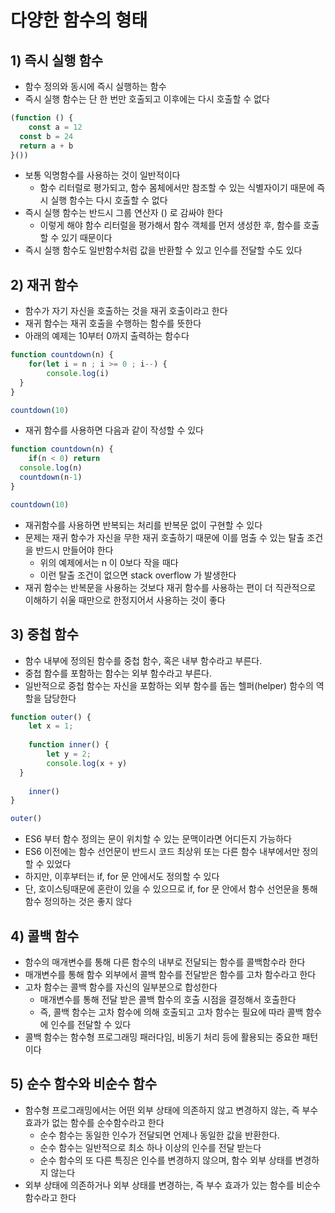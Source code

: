 # 다양한 함수의 형태
## 1) 즉시 실행 함수
- 함수 정의와 동시에 즉시 실행하는 함수 
- 즉시 실행 함수는 단 한 번만 호출되고 이후에는 다시 호출할 수 없다
```typescript jsx
(function () {
	const a = 12
  const b = 24
  return a + b
}())
```
- 보통 익명함수를 사용하는 것이 일반적이다
  - 함수 리터럴로 평가되고, 함수 몸체에서만 참조할 수 있는 식별자이기 때문에 즉시 실행 함수는 다시 호출할 수 없다
- 즉시 실행 함수는 반드시 그룹 연산자 () 로 감싸야 한다
  - 이렇게 해야 함수 리터럴을 평가해서 함수 객체를 먼저 생성한 후, 함수를 호출할 수 있기 때문이다
- 즉시 실행 함수도 일반함수처럼 값을 반환할 수 있고 인수를 전달할 수도 있다

## 2) 재귀 함수
- 함수가 자기 자신을 호출하는 것을 재귀 호출이라고 한다
- 재귀 함수는 재귀 호출을 수행하는 함수를 뜻한다
- 아래의 예제는 10부터 0까지 출력하는 함수다
```typescript jsx
function countdown(n) {
	for(let i = n ; i >= 0 ; i--) {
		console.log(i)
  }
}

countdown(10)
```
- 재귀 함수를 사용하면 다음과 같이 작성할 수 있다
```typescript jsx
function countdown(n) {
	if(n < 0) return
  console.log(n)
  countdown(n-1)
}

countdown(10)
```
- 재귀함수를 사용하면 반복되는 처리를 반복문 없이 구현할 수 있다
- 문제는 재귀 함수가 자신을 무한 재귀 호출하기 때문에 이를 멈출 수 있는 탈출 조건을 반드시 만들어야 한다
  - 위의 예제에서는 n 이 0보다 작을 때다
  - 이런 탈출 조건이 없으면 stack overflow 가 발생한다
- 재귀 함수는 반복문을 사용하는 것보다 재귀 함수를 사용하는 편이 더 직관적으로 이해하기 쉬울 때만으로 한정지어서 사용하는 것이 좋다

## 3) 중첩 함수
- 함수 내부에 정의된 함수를 중첩 함수, 혹은 내부 함수라고 부른다.
- 중첩 함수를 포함하는 함수는 외부 함수라고 부른다.
- 일반적으로 중첩 함수는 자신을 포함하는 외부 함수를 돕는 헬퍼(helper) 함수의 역할을 담당한다

```typescript jsx
function outer() {
	let x = 1;
	
	function inner() {
		let y = 2;
		console.log(x + y)
  }
	
	inner()
}

outer()
```
- ES6 부터 함수 정의는 문이 위치할 수 있는 문맥이라면 어디든지 가능하다
- ES6 이전에는 함수 선언문이 반드시 코드 최상위 또는 다른 함수 내부에서만 정의할 수 있었다
- 하지만, 이후부터는 if, for 문 안에서도 정의할 수 있다
- 단, 호이스팅때문에 혼란이 있을 수 있으므로 if, for 문 안에서 함수 선언문을 통해 함수 정의하는 것은 좋지 않다

## 4) 콜백 함수
- 함수의 매개변수를 통해 다른 함수의 내부로 전달되는 함수를 콜백함수라 한다
- 매개변수를 통해 함수 외부에서 콜백 함수를 전달받은 함수를 고차 함수라고 한다
- 고차 함수는 콜백 함수를 자신의 일부분으로 합성한다
  - 매개변수를 통해 전달 받은 콜백 함수의 호출 시점을 결정해서 호출한다
  - 즉, 콜백 함수는 고차 함수에 의해 호출되고 고차 함수는 필요에 따라 콜백 함수에 인수를 전달할 수 있다
- 콜백 함수는 함수형 프로그래밍 패러다임, 비동기 처리 등에 활용되는 중요한 패턴이다

## 5) 순수 함수와 비순수 함수
- 함수형 프로그래밍에서는 어떤 외부 상태에 의존하지 않고 변경하지 않는, 즉 부수 효과가 없는 함수를 순수함수라고 한다
  - 순수 함수는 동일한 인수가 전달되면 언제나 동일한 값을 반환한다.
  - 순수 함수는 일반적으로 최소 하나 이상의 인수를 전달 받는다
  - 순수 함수의 또 다른 특징은 인수를 변경하지 않으며, 함수 외부 상태를 변경하지 않는다
- 외부 상태에 의존하거나 외부 상태를 변경하는, 즉 부수 효과가 있는 함수를 비순수 함수라고 한다
